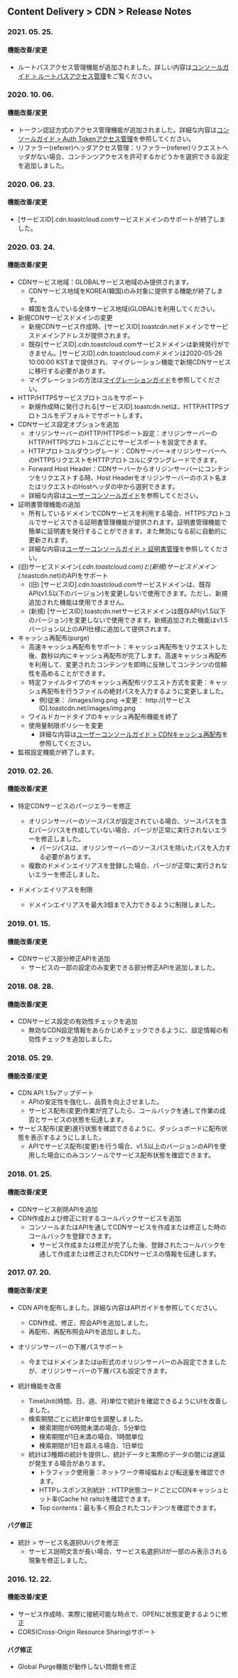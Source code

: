 
## Content Delivery > CDN > Release Notes

### 2021. 05. 25.

#### 機能改善/変更
* ルートパスアクセス管理機能が追加されました。詳しい内容は[コンソールガイド > ルートパスアクセス管理](./console-guide/#_3)をご覧ください。

### 2020. 10. 06.

#### 機能改善/変更
* トークン認証方式のアクセス管理機能が追加されました。詳細な内容は[コンソールガイド > Auth Tokenアクセス管理](./console-guide/#auth-token)を参照してください。
* リファラー(referer)ヘッダアクセス管理：リファラー(referer)リクエストヘッダがない場合、コンテンツアクセスを許可するかどうかを選択できる設定を追加しました。


### 2020. 06. 23.

#### 機能改善/変更
* [サービスID].cdn.toastcloud.comサービスドメインのサポートが終了しました。


### 2020. 03. 24.

#### 機能改善/変更
* CDNサービス地域：GLOBALサービス地域のみ提供されます。
	* CDNサービス地域をKOREA(韓国)のみ対象に提供する機能が終了します。
	* 韓国を含んでいる全体サービス地域(GLOBAL)を利用してください。
* 新規CDNサービスドメインの変更
	* 新規CDNサービス作成時、[サービスID].toastcdn.netドメインでサービスドメインアドレスが提供されます。
	* 既存[サービスID].cdn.toastcloud.comサービスドメインは新規発行ができません。[サービスID].cdn.toastcloud.comドメインは2020-05-26 10:00:00 KSTまで提供され、マイグレーション機能で新規CDNサービスに移行する必要があります。
	* マイグレーションの方法は[マイグレーションガイド](./migration/)を参照してください。
* HTTP/HTTPSサービスプロトコルをサポート
	* 新規作成時に発行される[サービスID].toastcdn.netは、HTTP/HTTPSプロトコルをデフォルトでサポートします。
* CDNサービス設定オプションを追加
	* オリジンサーバーのHTTP/HTTPSポート設定：オリジンサーバーのHTTP/HTTPSプロトコルごとにサービスポートを設定できます。
	* HTTPプロトコルダウングレード：CDNサーバー→オリジンサーバーへのHTTPSリクエストをHTTPプロトコルにダウングレードできます。
	* Forward Host Header：CDNサーバーからオリジンサーバーにコンテンツをリクエストする時、Host Headerをオリジンサーバーのホスト名またはリクエストのHostヘッダの中から選択できます。
	* 詳細な内容は[ユーザーコンソールガイド](./console-guide/)を参照してください。
* 証明書管理機能の追加
	* 所有しているドメインでCDNサービスを利用する場合、HTTPSプロトコルでサービスできる証明書管理機能が提供されます。証明書管理機能で簡単に証明書を発行することができます。また無効になる前に自動的に更新されます。
	* 詳細な内容は[ユーザーコンソールガイド > 証明書管理](./console-guide/#_5)を参照してください。
* (旧)サービスドメイン(*.cdn.toastcloud.com)と(新規)サービスドメイン(*.toastcdn.net)のAPIをサポート
	* (旧) [サービスID].cdn.toastcloud.comサービスドメインは、既存API(v1.5以下のバージョン)を変更しないで使用できます。ただし、新規追加された機能は使用できません。
	* (新規) [サービスID].toastcdn.netサービスドメインは既存API(v1.5以下のバージョン)を変更しないで使用できます。新規追加された機能はv1.5バージョン以上のAPI仕様に追加して提供されます。
* キャッシュ再配布(purge)
	* 高速キャッシュ再配布をサポート：キャッシュ再配布をリクエストした後、数秒以内にキャッシュ再配布が完了します。高速キャッシュ再配布を利用して、変更されたコンテンツを即時に反映してコンテンツの信頼性を高めることができます。
	* 特定ファイルタイプのキャッシュ再配布リクエスト方式を変更：キャッシュ再配布を行うファイルの絶対パスを入力するように変更しました。
		* 例)従来： /images/img.png →変更： http://[サービスID].toastcdn.net/images/img.png
	* ワイルドカードタイプのキャッシュ再配布機能を終了
	* 使用量制限ポリシーを変更
		* 詳細な内容は[ユーザーコンソールガイド > CDNキャッシュ再配布](./console-guide/#cdn-purge)を参照してください。
* 監視設定機能が終了します。

### 2019. 02. 26.

#### 機能改善/変更
* 特定CDNサービスのパージエラーを修正 
	* オリジンサーバーのソースパスが設定されている場合、ソースパスを含むパージパスを作成していない場合、パージが正常に実行されないエラーを修正しました。
		* パージパスは、オリジンサーバーのソースパスを除いたパスを入力する必要があります。
	* 複数のドメインエイリアスを登録した場合、パージが正常に実行されないエラーを修正しました。 
	
* ドメインエイリアスを制限
	* ドメインエイリアスを最大3個まで入力できるように制限しました。


### 2019. 01. 15.

#### 機能改善/変更
* CDNサービス部分修正APIを追加 
	* サービスの一部の設定のみ変更できる部分修正APIを追加しました。

### 2018. 08. 28.

#### 機能改善/変更
* CDNサービス設定の有効性チェックを追加 
	* 無効なCDN設定情報をあらかじめチェックできるように、設定情報の有効性チェックを追加しました。 

### 2018. 05. 29.

#### 機能改善/変更
* CDN API 1.5vアップデート 
	* APIの安定性を強化し、品質を向上させました。
	* サービス配布(変更)作業が完了したら、コールバックを通して作業の成否とサービスの状態を伝達します。
* サービス配布(変更)進行状態を確認できるように、ダッシュボードに配布状態を表示するようにしました。
	* APIでサービス配布(変更)を行う場合、v1.5以上のバージョンのAPIを使用した場合にのみコンソールでサービス配布状態を確認できます。 


### 2018. 01. 25.

#### 機能改善/変更
* CDNサービス削除APIを追加 
* CDN作成および修正に対するコールバックサービスを追加 
	* コンソールまたはAPIを通してCDNサービスを作成または修正した時のコールバックを登録できます。
		* サービス作成または修正が完了した後、登録されたコールバックを通して作成または修正されたCDNサービスの情報を伝達します。

### 2017. 07. 20.

#### 機能改善/変更
* CDN APIを配布しました。詳細な内容はAPIガイドを参照してください。
	* CDN作成、修正、照会APIを追加しました。
	* 再配布、再配布照会APIを追加しました。

* オリジンサーバーの下層パスサポート
	* 今まではドメインまたはip形式のオリジンサーバーのみ設定できましたが、オリジンサーバーの下層パスも設定できます。

* 統計機能を改善
	* TimeUnit(時間、日、週、月)単位で統計を確認できるようにUIを改善しました。
	* 検索期間ごとに統計単位を調整しました。
		* 検索期間が6時間未満の場合、5分単位
		* 検索期間が1日未満の場合、1時間単位
		* 検索期間が1日を超える場合、1日単位 
	* 統計は3種類の統計を提供し、統計データと実際のデータの間には遅延が発生する場合があります。
		* トラフィック使用量：ネットワーク帯域幅および転送量を確認できます。 
		* HTTPレスポンス別統計：HTTP状態コードごとにCDNキャッシュヒット率(Cache hit raito)を確認できます。
		* Top contents：最も多く照会されたコンテンツを確認できます。 

#### バグ修正
* 統計 > サービス名選択UIバグを修正
	* サービス説明文言が長い場合、サービス名選択UIが一部のみ表示される現象を修正しました。

### 2016. 12. 22.

#### 機能改善/変更
* サービス作成時、実際に接続可能な時点で、OPENに状態変更するように修正 
* CORS(Cross-Origin Resource Sharing)サポート

#### バグ修正
* Global Purge機能が動作しない問題を修正

